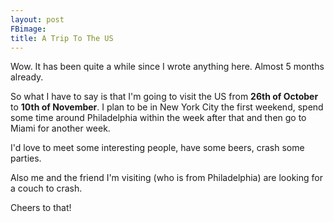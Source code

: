 ```yaml
---
layout: post
FBimage:
title: A Trip To The US
---
```

Wow. It has been quite a while since I wrote anything here. Almost 5 months
already.

So what I have to say is that I'm going to visit the US from **26th
of October** to **10th of November**. I plan to be in New York City the first
weekend, spend some time around Philadelphia within the week after that and
then go to Miami for another week.

I'd love to meet some interesting people, have some beers, crash some parties.

Also me and the friend I'm visiting (who is from Philadelphia) are looking for
a couch to crash.

Cheers to that!

